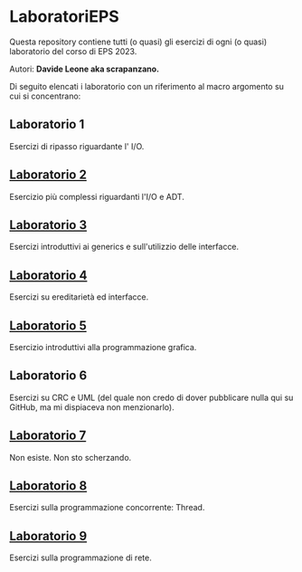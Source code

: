 # LaboratoriEPS 
Questa repository contiene tutti (o quasi) gli esercizi di ogni (o quasi) laboratorio del corso di EPS 2023.

Autori: **Davide Leone aka scrapanzano.**

Di seguito elencati i laboratorio con un riferimento al macro argomento su cui si concentrano:

## Laboratorio 1
Esercizi di ripasso riguardante l' I/O.

## [Laboratorio 2](https://github.com/scrapanzano/LaboratoriEPS/tree/master/src/it/unibs/eps/lab2)
Esercizio più complessi riguardanti l'I/O e ADT.

## [Laboratorio 3](https://github.com/scrapanzano/LaboratoriEPS/tree/master/src/it/unibs/eps/lab3)
Esercizi introduttivi ai generics e sull'utilizzio delle interfacce.

## [Laboratorio 4](https://github.com/scrapanzano/LaboratoriEPS/tree/master/src/it/unibs/eps/lab4)
Esercizi su ereditarietà ed interfacce.

## [Laboratorio 5](https://github.com/scrapanzano/LaboratoriEPS/tree/master/src/it/unibs/eps/lab5)
Esercizio introduttivi alla programmazione grafica.

## Laboratorio 6
Esercizi su CRC e UML (del quale non credo di dover pubblicare nulla qui su GitHub, ma mi dispiaceva non menzionarlo).

## [Laboratorio 7](https://www.youtube.com/watch?v=dQw4w9WgXcQ&ab_channel=RickAstley)
Non esiste. Non sto scherzando.

## [Laboratorio 8](https://github.com/scrapanzano/LaboratoriEPS/tree/master/src/it/unibs/eps/lab8)
Esercizi sulla programmazione concorrente: Thread.

## [Laboratorio 9](https://github.com/scrapanzano/LaboratoriEPS/tree/master/src/it/unibs/eps/lab9/es1)
Esercizi sulla programmazione di rete.
